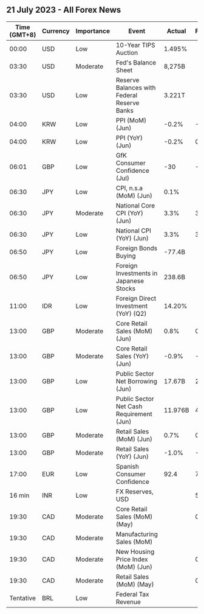 ## 21 July 2023 - All Forex News

| Time (GMT+8) | Currency | Importance | Event | Actual | Forecast | Previous |
|------|----------|------------|-------|--------|----------|----------|
| 00:00 | USD | Low | 10-Year TIPS Auction | 1.495% |  | 1.395% |
| 03:30 | USD | Moderate | Fed's Balance Sheet | 8,275B |  | 8,297B |
| 03:30 | USD | Low | Reserve Balances with Federal Reserve Banks | 3.221T |  | 3.162T |
| 04:00 | KRW | Low | PPI (MoM) (Jun) | -0.2% | -0.3% | 0.1% |
| 04:00 | KRW | Low | PPI (YoY) (Jun) | -0.2% | 0.1% | 3.3% |
| 06:01 | GBP | Low | GfK Consumer Confidence (Jul) | -30 | -26 | -24 |
| 06:30 | JPY | Low | CPI, n.s.a (MoM) (Jun) | 0.1% |  | 0.0% |
| 06:30 | JPY | Moderate | National Core CPI (YoY) (Jun) | 3.3% | 3.3% | 3.2% |
| 06:30 | JPY | Low | National CPI (YoY) (Jun) | 3.3% | 3.5% | 3.2% |
| 06:50 | JPY | Low | Foreign Bonds Buying | -77.4B |  | -956.0B |
| 06:50 | JPY | Low | Foreign Investments in Japanese Stocks | 238.6B |  | 181.7B |
| 11:00 | IDR | Low | Foreign Direct Investment (YoY) (Q2) | 14.20% |  | 20.20% |
| 13:00 | GBP | Moderate | Core Retail Sales (MoM) (Jun) | 0.8% | 0.2% | 0.1% |
| 13:00 | GBP | Moderate | Core Retail Sales (YoY) (Jun) | -0.9% | -1.6% | -1.9% |
| 13:00 | GBP | Low | Public Sector Net Borrowing (Jun) | 17.67B | 27.52B | 15.78B |
| 13:00 | GBP | Low | Public Sector Net Cash Requirement (Jun) | 11.976B | 4.602B | 3.673B |
| 13:00 | GBP | Moderate | Retail Sales (MoM) (Jun) | 0.7% | 0.2% | 0.1% |
| 13:00 | GBP | Moderate | Retail Sales (YoY) (Jun) | -1.0% | -1.5% | -2.3% |
| 17:00 | EUR | Low | Spanish Consumer Confidence | 92.4 | 79.4 | 81.5 |
| 16 min | INR | Low | FX Reserves, USD |  | 596.81B | 596.28B |
| 19:30 | CAD | Moderate | Core Retail Sales (MoM) (May) |  | 0.3% | 1.3% |
| 19:30 | CAD | Moderate | Manufacturing Sales (MoM) |  |  | 1.2% |
| 19:30 | CAD | Moderate | New Housing Price Index (MoM) (Jun) |  | 0.0% | 0.1% |
| 19:30 | CAD | Moderate | Retail Sales (MoM) (May) |  | 0.5% | 1.1% |
| Tentative | BRL | Low | Federal Tax Revenue |  |  | 176.81B |
